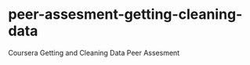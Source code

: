 peer-assesment-getting-cleaning-data
====================================

Coursera Getting and Cleaning Data Peer Assesment
